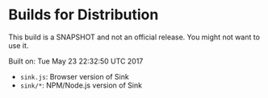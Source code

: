 # Builds for Distribution

This build is a SNAPSHOT and not an official release.  You might not want to use it.

Built on: Tue May 23 22:32:50 UTC 2017

* `sink.js`: Browser version of Sink
* `sink/*`: NPM/Node.js version of Sink

